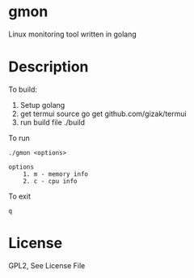 # gmon
Linux monitoring tool written in golang 

# Description
To build:

1. Setup golang
2. get termui source
    go get github.com/gizak/termui
3. run build file
    ./build

To run

	./gmon <options>

    options
        1. m - memory info
        2. c - cpu info

To exit

	q

# License
GPL2, See License File
